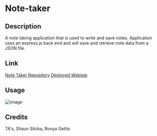 # Note-taker

## Description
A note taking application that is used to write and save notes.  Application uses an express.js back end and will save and retrieve note data from a JSON file.

## Link
[Note Taker Repository](https://github.com/glanctot/note-taker)
[Deployed Webiste](https://dry-caverns-04786.herokuapp.com/)

## Usage
![image](https://user-images.githubusercontent.com/91084910/147422393-2ae48077-bf1e-44a5-8823-39d52a5e7410.png)


## Credits
TA's, Shaun Sticka, Ronya Gettis
